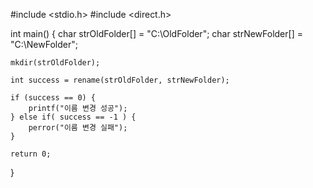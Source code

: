 #include <stdio.h>
#include <direct.h>

int main() {
	char strOldFolder[] = "C:\\OldFolder";
	char strNewFolder[] = "C:\\NewFolder";

	mkdir(strOldFolder);
	
	int success = rename(strOldFolder, strNewFolder);

	if (success == 0) {
		printf("이름 변경 성공");
	} else if( success == -1 ) {
		perror("이름 변경 실패");
	}

	return 0;
}
